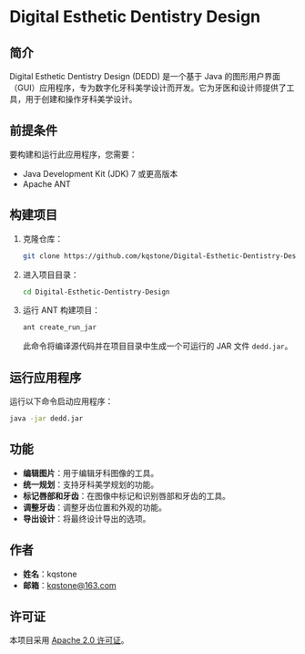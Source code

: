 # Digital Esthetic Dentistry Design

## 简介

Digital Esthetic Dentistry Design (DEDD) 是一个基于 Java 的图形用户界面（GUI）应用程序，专为数字化牙科美学设计而开发。它为牙医和设计师提供了工具，用于创建和操作牙科美学设计。

## 前提条件

要构建和运行此应用程序，您需要：

- Java Development Kit (JDK) 7 或更高版本
- Apache ANT

## 构建项目

1. 克隆仓库：

   ```bash
   git clone https://github.com/kqstone/Digital-Esthetic-Dentistry-Design.git
   ```

2. 进入项目目录：

   ```bash
   cd Digital-Esthetic-Dentistry-Design
   ```

3. 运行 ANT 构建项目：

   ```bash
   ant create_run_jar
   ```

   此命令将编译源代码并在项目目录中生成一个可运行的 JAR 文件 `dedd.jar`。

## 运行应用程序

运行以下命令启动应用程序：

```bash
java -jar dedd.jar
```

## 功能

- **编辑图片**：用于编辑牙科图像的工具。
- **统一规划**：支持牙科美学规划的功能。
- **标记唇部和牙齿**：在图像中标记和识别唇部和牙齿的工具。
- **调整牙齿**：调整牙齿位置和外观的功能。
- **导出设计**：将最终设计导出的选项。

## 作者

- **姓名**：kqstone
- **邮箱**：kqstone@163.com

## 许可证

本项目采用 [Apache 2.0 许可证](LICENSE)。
